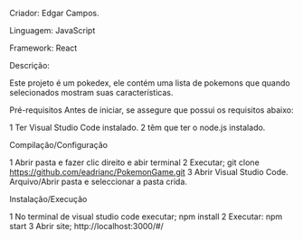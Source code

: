 Criador: Edgar Campos. 

Linguagem: JavaScript

Framework: React

Descrição:

Este projeto é um pokedex, ele contém uma lista de pokemons que quando selecionados mostram suas características.


Pré-requisitos
Antes de iniciar, se assegure que possui os requisitos abaixo:

 1 Ter Visual Studio Code instalado.
 2 têm que ter o node.js instalado.

Compilação/Configuração

 1 Abrir pasta e fazer clic direito e abir terminal
 2 Executar; git clone https://github.com/eadrianc/PokemonGame.git
 3 Abrir Visual Studio Code. Arquivo/Abrir pasta e seleccionar a pasta crida. 

Instalação/Execução

1 No terminal de visual studio code executar; npm install
2 Executar: npm start
3 Abrir site; http://localhost:3000/#/

